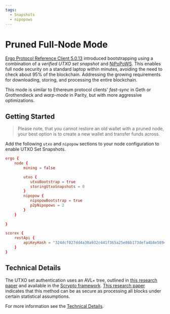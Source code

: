 ```yaml
---
tags:
  - Snapshots
  - nipopows
---
```


# Pruned Full-Node Mode

[Ergo Protocol Reference Client 5.0.13](https://github.com/ergoplatform/ergo/releases/tag/v5.0.13) introduced bootstrapping using a combination of a *verified UTXO set snapshot* and [NiPoPoWS](nipopows.md). This enables full node security on a standard laptop within minutes, avoiding the need to check about 95% of the blockchain. Addressing the growing requirements for downloading, storing, and processing the entire blockchain.

This mode is similar to Ethereum protocol clients' *fast-sync* in Geth or Grothendieck and *warp-mode* in Parity, but with more aggressive optimizations.

## Getting Started

> Please note, that you cannot restore an old wallet with a pruned node, your best option is to create a new wallet and transfer funds across.

Add the following `utxo` and `nipopow` sections to your node configuration to enable UTXO Set Snapshots. 

```conf
ergo {
    node {
        mining = false

        utxo {
           utxoBootstrap = true
           storingUtxoSnapshots = 0
        }
        nipopow {
           nipopowBootstrap = true
           p2pNipopows = 2
        }
    }
    
}

scorex {
    restApi {
        apiKeyHash = "324dcf027dd4a30a932c441f365a25e86b173defa4b8e58948253471b81b72cf"
    }
}
```


## Technical Details

The UTXO set authentication uses an AVL+ tree, outlined in [this research paper](https://eprint.iacr.org/2016/994.pdf) and available in the [Scrypto framework](https://github.com/input-output-hk/scrypto). [This research paper](https://eprint.iacr.org/2018/129) indicates that this method can be as secure as processing all blocks under certain statistical assumptions. 

For more information see the [Technical Details](pruned-impl.md).